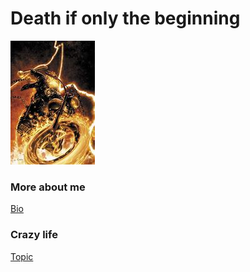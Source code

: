 # Death if only the beginning
![Bad Day](th.jpg)
### More about me
[Bio](GonzoBFMC.github.io/bio.html)
### Crazy life
[Topic](GonzoBFMC.github.io/topic.html)

